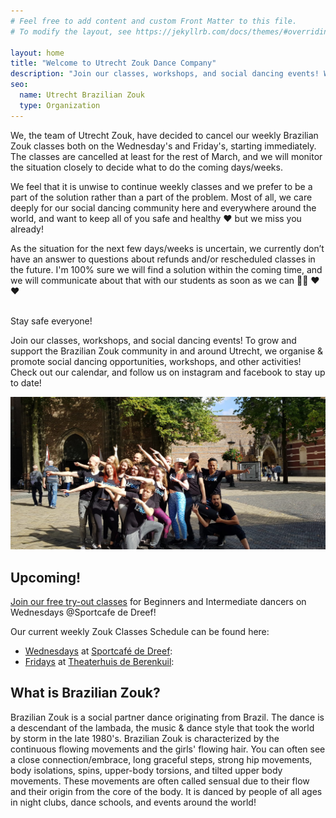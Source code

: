```yaml
---
# Feel free to add content and custom Front Matter to this file.
# To modify the layout, see https://jekyllrb.com/docs/themes/#overriding-theme-defaults

layout: home
title: "Welcome to Utrecht Zouk Dance Company"
description: "Join our classes, workshops, and social dancing events! We help grow & support the Brazilian Zouk community in and around Utrecht."
seo:
  name: Utrecht Brazilian Zouk
  type: Organization
---
```


<section class='looming-notice'>
<p>
We,
the team of Utrecht Zouk,
have decided to cancel our weekly Brazilian Zouk classes both on the Wednesday's and Friday's,
starting immediately.
The classes are cancelled at least for the rest of March,
and we will monitor the situation closely to decide what to do the coming days/weeks.
</p>
<p>
We feel that it is unwise to continue weekly classes and we prefer to be a part of the solution rather than a part of the problem.
Most of all,
we care deeply for our social dancing community here and everywhere around the world,
and want to keep all of you safe and healthy
❤️
but we miss you already!
</p>
<p>
As the situation for the next few days/weeks is uncertain,
we currently don’t have an answer to questions about refunds and/or rescheduled classes in the future.
I'm 100% sure we will find a solution within the coming time,
and we will communicate about that with our students as soon as we can
🙏🙏
❤️❤️
</p>
<br/>
Stay safe everyone!
</section>

Join our classes,
workshops,
and social dancing events!
To grow and support the Brazilian Zouk community in and around Utrecht,
we organise & promote social dancing opportunities,
workshops,
and other activities!
Check out our calendar,
and follow us on instagram and facebook
to stay up to date!

![alt text](/international-zouk-day-2018.jpg "International Zouk Day Flashmob 2018")

## Upcoming!
[Join our free try-out classes](/wednesday-classes) for Beginners and Intermediate dancers
on Wednesdays @Sportcafe de Dreef!

Our current weekly Zouk Classes Schedule can be found here:
* [Wednesdays](/wednesday-classes) at [Sportcafé de Dreef](https://www.google.com/maps/place/Sportcafe+De+Dreef/@52.1210203,5.1168421,17z/data=!3m1!4b1!4m5!3m4!1s0x47c66f20f13d3cad:0x4866ca24be334309!8m2!3d52.1210203!4d5.1190308):
* [Fridays](/friday-classes) at [Theaterhuis de Berenkuil](https://deberenkuil.nl):

## What is Brazilian Zouk?
Brazilian Zouk is a social partner dance originating from Brazil.
The dance is a descendant of the lambada,
the music & dance style that took the world by storm in the late 1980's.
Brazilian Zouk is characterized by the continuous flowing movements and the girls' flowing hair.
You can often see a close connection/embrace,
long graceful steps,
strong hip movements,
body isolations,
spins,
upper-body torsions,
and tilted upper body movements.
These movements are often called sensual due to their flow
and their origin from the core of the body.
It is danced by people of all ages in
night clubs,
dance schools,
and events around the world!
